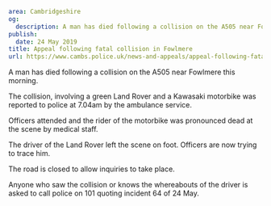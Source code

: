 ```yaml
area: Cambridgeshire
og:
  description: A man has died following a collision on the A505 near Fowlmere this morning.
publish:
  date: 24 May 2019
title: Appeal following fatal collision in Fowlmere
url: https://www.cambs.police.uk/news-and-appeals/appeal-following-fatal-collision-in-fowlmere
```

A man has died following a collision on the A505 near Fowlmere this morning.

The collision, involving a green Land Rover and a Kawasaki motorbike was reported to police at 7.04am by the ambulance service.

Officers attended and the rider of the motorbike was pronounced dead at the scene by medical staff.

The driver of the Land Rover left the scene on foot. Officers are now trying to trace him.

The road is closed to allow inquiries to take place.

Anyone who saw the collision or knows the whereabouts of the driver is asked to call police on 101 quoting incident 64 of 24 May.
